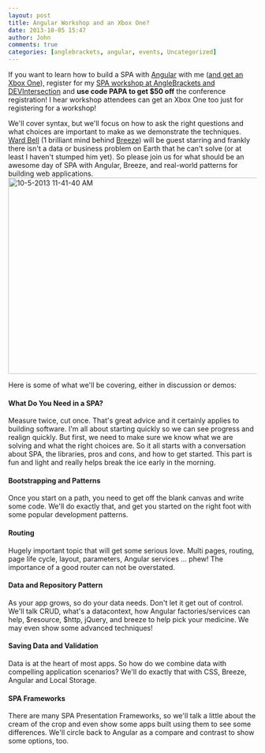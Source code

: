 ```yaml
---
layout: post
title: Angular Workshop and an Xbox One?
date: 2013-10-05 15:47
author: John
comments: true
categories: [anglebrackets, angular, events, Uncategorized]
---
```

If you want to learn how to build a SPA with <a href="http://angularjs.org" target="_blank">Angular</a> with me (<a href="https://www.anglebrackets.org/register.aspx" target="_blank">and get an Xbox One</a>), register for my <a href="http://anglebrackets.org/workshops.aspx" target="_blank">SPA workshop at AngleBrackets and DEVIntersection</a> and <strong>use code PAPA to get $50 off</strong> the conference registration! I hear workshop attendees can get an Xbox One too just for registering for a workshop!

We'll cover syntax, but we'll focus on how to ask the right questions and what choices are important to make as we demonstrate the techniques. <a href="https://twitter.com/wardbell" target="_blank">Ward Bell</a> (1 brilliant mind behind <a href="http://breezejs.com" target="_blank">Breeze</a>) will be guest starring and frankly there isn't a data or business problem on Earth that he can't solve (or at least I haven't stumped him yet). So please join us for what should be an awesome day of SPA with Angular, Breeze, and real-world patterns for building web applications.
<img src="http://images.johnpapa.net/wp-content/uploads/2013/10/10-5-2013-11-41-40-AM.png" alt="10-5-2013 11-41-40 AM" width="600" height="398" class="aligncenter size-full wp-image-21801" />

Here is some of what we'll be covering, either in discussion or demos:

<h4>What Do You Need in a SPA?</h4>
Measure twice, cut once. That's great advice and it certainly applies to building software. I'm all about starting quickly so we can see progress and realign quickly. But first, we need to make sure we know what we are solving and what the right choices are. So it all starts with a conversation about SPA, the libraries, pros and cons, and how to get started. This part is fun and light and really helps break the ice early in the morning. 

<h4>Bootstrapping and Patterns</h4>
Once you start on a path, you need to get off the blank canvas and write some code. We'll do exactly that, and get you started on the right foot with some popular development patterns.

<h4>Routing</h4>
Hugely important topic that will get some serious love. Multi pages, routing, page life cycle, layout, parameters, Angular services ... phew! The importance of a good router can not be overstated.

<h4>Data and Repository Pattern</h4>
As your app grows, so do your data needs. Don't let it get out of control. We'll talk CRUD, what's a datacontext, how Angular factories/services can help, $resource, $http, jQuery, and breeze to help pick your medicine. We may even show some advanced techniques! 

<h4>Saving Data and Validation</h4>
Data is at the heart of most apps. So how do we combine data with compelling application scenarios? We'll do exactly that with CSS, Breeze, Angular and Local Storage.

<h4>SPA Frameworks</h4>
There are many SPA Presentation Frameworks, so we'll talk a little about the cream of the crop and even show some apps built using them to see some differences. We'll circle back to Angular as a compare and contrast to show some options, too.




